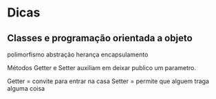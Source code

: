 # Dicas

## Classes e programação orientada a objeto

polimorfismo
abstração
herança
encapsulamento


Métodos Getter e Setter auxiliam em deixar publico um parametro. 

Getter = convite para entrar na casa
Setter = permite que alguem traga alguma coisa
